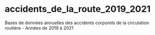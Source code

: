 # accidents_de_la_route_2019_2021
 Bases de données annuelles des accidents corporels de la circulation routière - Années de 2019 à 2021 
